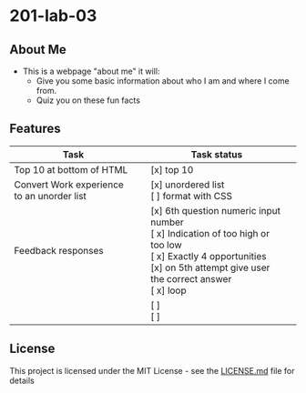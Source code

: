 # 201-lab-03 

## About Me

 - This is a webpage "about me" it will:
   - Give you some basic information about who I am and where I come from.
   - Quiz you on these fun facts


## Features

| Task                      | |     Task status  | | 
|----------------           |---------------|---------------|-----------------
| Top 10 at bottom of HTML  |    | [x]    top 10       | 
| Convert Work experience to an unorder list   |  | [x] unordered list<br/>[ ] format with CSS
| Feedback responses  |  | [x] 6th question numeric input number<br/>[ x] Indication of too high or too low <br/>[ x] Exactly 4 opportunities <br/>[x] on 5th attempt give user the correct answer <br/>[ x] loop
|      |  | [ ] <br/>[ ]  <br/>


## License

This project is licensed under the MIT License - see the [LICENSE.md](LICENSE.md) file for details
